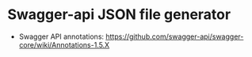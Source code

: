 # Swagger-api JSON file generator

- Swagger API annotations: https://github.com/swagger-api/swagger-core/wiki/Annotations-1.5.X

